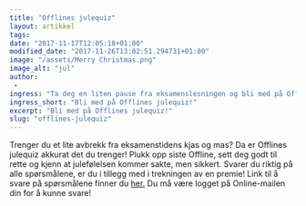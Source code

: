 ```yaml
---
title: "Offlines julequiz"
layout: artikkel
tags: 
date: "2017-11-17T12:05:18+01:00"
modified_date: "2017-11-26T13:02:51.294731+01:00"
image: "/assets/Merry Christmas.png"
image_alt: "jul"
author:
 - 
ingress: "Ta deg en liten pause fra eksamenslesningen og bli med på Offlines julequiz!"
ingress_short: "Bli med på Offlines julequiz!"
excerpt: "Bli med på Offlines julequiz!"
slug: "offlines-julequiz"
---
```

Trenger du et lite avbrekk fra eksamenstidens kjas og mas? Da er Offlines julequiz akkurat det du trenger! Plukk opp siste Offline, sett deg godt til rette og kjenn at julefølelsen kommer sakte, men sikkert. Svarer du riktig på alle spørsmålene, er du i tillegg med i trekningen av en premie! Link til å svare på spørsmålene finner du [her.](https://docs.google.com/forms/d/e/1FAIpQLSe-GS9LHFefhsNrt2jSPZugxAUcS-0I4eyBaVJ0OvzaMY7tfw/viewform?usp=sf_link) Du må være logget på Online-mailen din for å kunne svare!